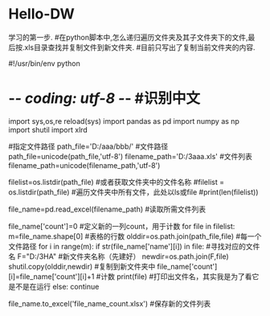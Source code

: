 # Hello-DW
学习的第一步.
#在python脚本中,怎么递归遍历文件夹及其子文件夹下的文件,最后按.xls目录查找并复制文件到新文件夹.
#目前只写出了复制当前文件夹的内容.

#!/usr/bin/env python 
# -*- coding: utf-8 -*-          #识别中文

import sys,os,re
reload(sys)
import pandas as pd
import numpy as np
import shutil
import xlrd

#指定文件路径
path_file='D:/aaa/bbb/'  #文件路径
path_file=unicode(path_file,'utf-8')
filename_path='D:/3aaa.xls'  #文件列表
filename_path=unicode(filename_path,'utf-8')

filelist=os.listdir(path_file)        #或者获取文件夹中的文件名称
#filelist = os.listdir(path_file)    #遍历文件夹中所有文件，此处以ls或file
#print(len(filelist))

file_name=pd.read_excel(filename_path)   #读取所需文件列表

file_name['count']=0    #定义新的一列count，用于计数
for file in filelist:
    m=file_name.shape[0]   #表格的行数
    olddir=os.path.join(path_file,file) #每一个文件路径
    for i in range(m):
        if str(file_name['name'][i]) in file:   #寻找对应的文件名
            F="D:/3HA" #新文件夹名称（先建好）
            newdir=os.path.join(F,file)
            shutil.copy(olddir,newdir)      #复制到新文件夹中
            file_name['count'][i]=file_name['count'][i]+1   #计数
            print(file)  #打印出文件名，其实我是为了看它是不是在运行
        else:
            continue

file_name.to_excel('file_name_count.xlsx')        #保存新的文件列表
